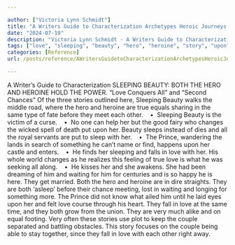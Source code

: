 ```yaml
---

author: ["Victoria Lynn Schmidt"]
title: "A Writers Guide to Characterization Archetypes Heroic Journeys and Other Elements of Dynamic Character Development - part0010_split_084.html"
date: "2024-07-19"
description: "Victoria Lynn Schmidt - A Writers Guide to Characterization Archetypes Heroic Journeys and Other Elements of Dynamic Character Development"
tags: ["love", "sleeping", "beauty", "hero", "heroine", "story", "upon", "fall", "chance", "true", "equal", "change", "put", "sleep", "prince", "something", "find", "waiting", "couple", "writer", "guide", "characterization", "hold", "power", "conquers"]
categories: [Reference]
url: /posts/reference/AWritersGuidetoCharacterizationArchetypesHeroicJourneysandOtherElementsofDynamicCharacterDevelopment-part0010split084html

---
```



A Writer’s Guide to Characterization
SLEEPING BEAUTY: BOTH THE HERO AND HEROINE HOLD THE POWER.
“Love Conquers All” and “Second Chances”
Of the three stories outlined here, Sleeping Beauty walks the middle road, where the hero and heroine are true equals sharing in the same type of fate before they meet each other.
   •  Sleeping Beauty is the victim of a curse.
   •  No one can help her but the good fairy who changes the wicked spell of death put upon her. Beauty sleeps instead of dies and all the royal servants are put to sleep with her.
   •  The Prince, wandering the lands in search of something he can’t name or find, happens upon her castle and enters.
   •  He finds her sleeping and falls in love with her. His whole world changes as he realizes this feeling of true love is what he was seeking all along.
   •  He kisses her and she awakens. She had been dreaming of him and waiting for him for centuries and is so happy he is here. They get married.
Both the hero and heroine are in dire straights. They are both ‘asleep’ before their chance meeting, lost in waiting and longing for something more. The Prince did not know what ailed him until he laid eyes upon her and felt love course through his heart.
They fall in love at the same time, and they both grow from the union. They are very much alike and on equal footing. Very often these stories use plot to keep the couple separated and battling obstacles.
This story focuses on the couple being able to stay together, since they fall in love with each other right away.
